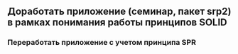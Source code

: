 ## Доработать приложение (семинар, пакет srp2) в рамках понимания работы принципов SOLID
### Переработать приложение с учетом принципа SPR
